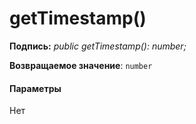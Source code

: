 # <a name="gettimestamp"></a>getTimestamp()






**Подпись:** _public getTimestamp(): number;_

**Возвращаемое значение**: `number`





#### <a name="parameters"></a>Параметры
Нет


